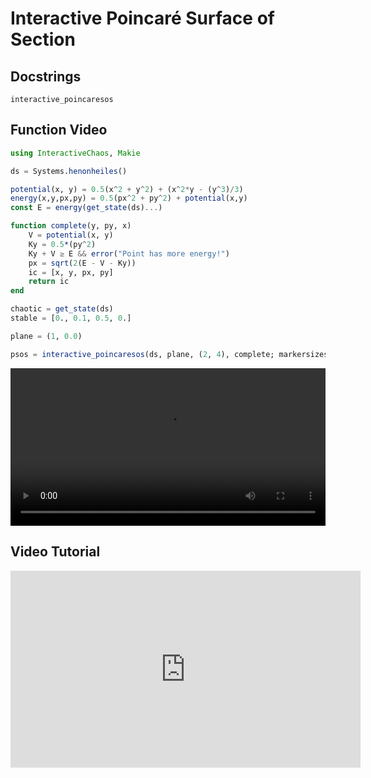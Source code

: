 # Interactive Poincaré Surface of Section
## Docstrings
```@docs
interactive_poincaresos
```

## Function Video
```julia
using InteractiveChaos, Makie

ds = Systems.henonheiles()

potential(x, y) = 0.5(x^2 + y^2) + (x^2*y - (y^3)/3)
energy(x,y,px,py) = 0.5(px^2 + py^2) + potential(x,y)
const E = energy(get_state(ds)...)

function complete(y, py, x)
    V = potential(x, y)
    Ky = 0.5*(py^2)
    Ky + V ≥ E && error("Point has more energy!")
    px = sqrt(2(E - V - Ky))
    ic = [x, y, px, py]
    return ic
end

chaotic = get_state(ds)
stable = [0., 0.1, 0.5, 0.]

plane = (1, 0.0)

psos = interactive_poincaresos(ds, plane, (2, 4), complete; markersizes = (-5, -1))
```

<video width="100%" height="auto" controls autoplay loop>
<source src="https://raw.githubusercontent.com/JuliaDynamics/JuliaDynamics/master/videos/interact/interactive_psos.mp4?raw=true" type="video/mp4">
</video>

## Video Tutorial
<iframe width="560" height="315" src="https://www.youtube.com/watch?v=SozXxa7blJs" frameborder="0" allow="accelerometer; autoplay; encrypted-media; gyroscope; picture-in-picture" allowfullscreen></iframe>
